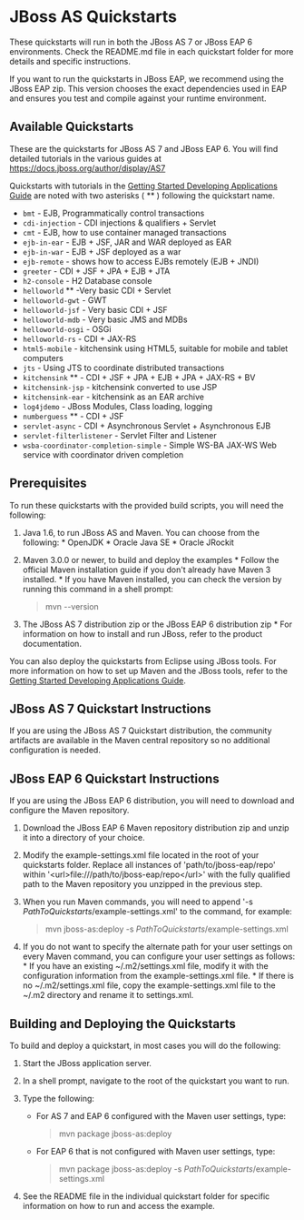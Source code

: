 JBoss AS Quickstarts 
====================

These quickstarts will run in both the JBoss AS 7 or JBoss EAP 6 environments. Check the README.md file in each quickstart folder for more details and specific instructions. 

If you want to run the quickstarts in JBoss EAP, we recommend using the JBoss EAP zip. This version chooses the exact dependencies used in EAP and ensures you test and compile against your runtime environment. 

Available Quickstarts
---------------------

These are the quickstarts for JBoss AS 7 and JBoss EAP 6. You will find detailed tutorials in the 
various guides at <https://docs.jboss.org/author/display/AS7>

Quickstarts with tutorials in the <a href="https://docs.jboss.org/author/display/AS71/Getting+Started+Developing+Applications+Guide" title="Getting Started Developing Applications Guide">Getting Started Developing Applications Guide</a> 
are noted with two asterisks ( ** ) following the quickstart name.

* `bmt` - EJB, Programmatically control transactions
* `cdi-injection` - CDI injections & qualifiers + Servlet
* `cmt` - EJB, how to use container managed transactions
* `ejb-in-ear` - EJB + JSF, JAR and WAR deployed as EAR
* `ejb-in-war` - EJB + JSF deployed as a war
* `ejb-remote` - shows how to access EJBs remotely (EJB + JNDI)
* `greeter` - CDI + JSF + JPA + EJB + JTA
* `h2-console` - H2 Database console
* `helloworld` ** -Very basic  CDI + Servlet
* `helloworld-gwt` - GWT
* `helloworld-jsf` - Very basic CDI + JSF
* `helloworld-mdb` - Very basic JMS and MDBs
* `helloworld-osgi` - OSGi
* `helloworld-rs` - CDI + JAX-RS
* `html5-mobile` - kitchensink using HTML5, suitable for mobile and tablet computers
* `jts` - Using JTS to coordinate distributed transactions
* `kitchensink` ** - CDI + JSF + JPA + EJB + JPA + JAX-RS + BV
* `kitchensink-jsp` - kitchensink converted to use JSP
* `kitchensink-ear` - kitchensink as an EAR archive
* `log4jdemo` - JBoss Modules, Class loading, logging
* `numberguess` ** - CDI + JSF
* `servlet-async` - CDI + Asynchronous Servlet + Asynchronous EJB 
* `servlet-filterlistener` - Servlet Filter and Listener
* `wsba-coordinator-completion-simple` - Simple WS-BA JAX-WS Web service with coordinator driven completion

Prerequisites
-------------

To run these quickstarts with the provided build scripts, you will need the following:

1.   Java 1.6, to run JBoss AS and Maven. You can choose from the following:
    *   OpenJDK
    *   Oracle Java SE
    *   Oracle JRockit

2.   Maven 3.0.0 or newer, to build and deploy the examples
    *   Follow the official Maven installation guide if you don't already have Maven 3 installed. 
    *   If you have Maven installed, you can check the version by running this command in a shell prompt:

        > mvn --version 

3.   The JBoss AS 7 distribution zip or the JBoss EAP 6 distribution zip
    *   For information on how to install and run JBoss, refer to the product documentation.

You can also deploy the quickstarts from Eclipse using JBoss tools. For more information on how to set up Maven and the JBoss tools, refer to the <a href="https://docs.jboss.org/author/display/AS71/Getting+Started+Developing+Applications+Guide" title="Getting Started Developing Applications Guide">Getting Started Developing Applications Guide</a>.



JBoss AS 7 Quickstart Instructions
-----------------------------------

If you are using the JBoss AS 7 Quickstart distribution, the community artifacts are available in the Maven central repository so no additional configuration is needed.


JBoss EAP 6 Quickstart Instructions
-----------------------------------

If you are using the JBoss EAP 6 distribution, you will need to download and configure the Maven repository.

1.   Download the JBoss EAP 6 Maven repository distribution zip and unzip it into a directory of your choice.

2.   Modify the example-settings.xml file located in the root of your quickstarts folder. Replace all instances of 'path/to/jboss-eap/repo' within '&lt;url&gt;file:///path/to/jboss-eap/repo&lt;/url&gt;' with the fully qualified path to the Maven repository you unzipped in the previous step.

3.   When you run Maven commands, you will need to append '-s _PathToQuickstarts_/example-settings.xml' to the command, for example:

      > mvn jboss-as:deploy -s _PathToQuickstarts_/example-settings.xml

4.   If you do not want to specify the alternate path for your user settings on every Maven command, you can configure your user settings as follows:
    *   If you have an existing ~/.m2/settings.xml file, modify it with the configuration information from the example-settings.xml file.
    *   If there is no ~/.m2/settings.xml file, copy the example-settings.xml file to the ~/.m2 directory and rename it to settings.xml.


Building and Deploying the Quickstarts
--------------------------------------

To build and deploy a quickstart, in most cases you will do the following:

1.   Start the JBoss application server.

2.   In a shell prompt, navigate to the root of the quickstart you want to run.

3.   Type the following: 
     *  For AS 7 and EAP 6 configured with the Maven user settings, type: 

        > mvn package jboss-as:deploy 

     *  For EAP 6 that is not configured with Maven user settings, type: 

        > mvn package jboss-as:deploy -s _PathToQuickstarts_/example-settings.xml

4.   See the README file in the individual quickstart folder for specific information on how to run and access the example.


